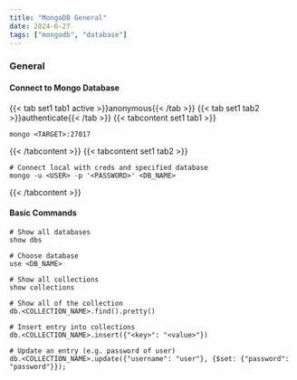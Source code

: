 ```yaml
---
title: "MongoDB General"
date: 2024-6-27
tags: ["mongodb", "database"]
---
```


### General

#### Connect to Mongo Database

{{< tab set1 tab1 active >}}anonymous{{< /tab >}}
{{< tab set1 tab2 >}}authenticate{{< /tab >}}
{{< tabcontent set1 tab1 >}}

```console
mongo <TARGET>:27017
```

{{< /tabcontent >}}
{{< tabcontent set1 tab2 >}}

```console
# Connect local with creds and specified database
mongo -u <USER> -p '<PASSWORD>' <DB_NAME>
```

{{< /tabcontent >}}

#### Basic Commands

```console
# Show all databases
show dbs
```

```console
# Choose database
use <DB_NAME>
```

```console
# Show all collections
show collections
```

```console
# Show all of the collection
db.<COLLECTION_NAME>.find().pretty()
```

```console
# Insert entry into collections
db.<COLLECTION_NAME>.insert({"<key>": "<value>"})
```

```console
# Update an entry (e.g. password of user)
db.<COLLECTION_NAME>.update({"username": "user"}, {$set: {"password": "password"}});
```
